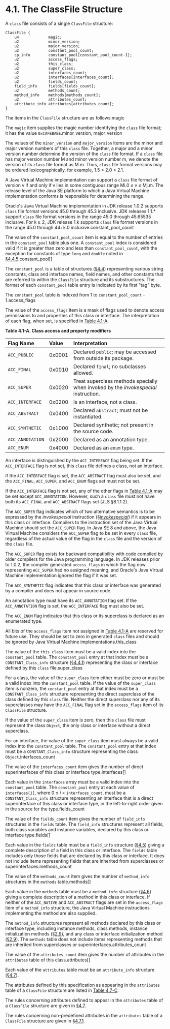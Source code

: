# 4.1. The ClassFile Structure

A `class` file consists of a single `ClassFile` structure:

```text
ClassFile {
    u4             magic;
    u2             minor_version;
    u2             major_version;
    u2             constant_pool_count;
    cp_info        constant_pool[constant_pool_count-1];
    u2             access_flags;
    u2             this_class;
    u2             super_class;
    u2             interfaces_count;
    u2             interfaces[interfaces_count];
    u2             fields_count;
    field_info     fields[fields_count];
    u2             methods_count;
    method_info    methods[methods_count];
    u2             attributes_count;
    attribute_info attributes[attributes_count];
}
```

The items in the `ClassFile` structure are as follows:magic

The `magic` item supplies the magic number identifying the `class` file format; it has the value `0xCAFEBABE`.minor\_version, major\_version

The values of the `minor_version` and `major_version` items are the minor and major version numbers of this `class` file. Together, a major and a minor version number determine the version of the `class` file format. If a `class` file has major version number M and minor version number m, we denote the version of its `class` file format as M.m. Thus, `class` file format versions may be ordered lexicographically, for example, 1.5 &lt; 2.0 &lt; 2.1.

A Java Virtual Machine implementation can support a `class` file format of version v if and only if v lies in some contiguous range Mi.0 ≤ v ≤ Mj.m. The release level of the Java SE platform to which a Java Virtual Machine implementation conforms is responsible for determining the range.

Oracle's Java Virtual Machine implementation in JDK release 1.0.2 supports `class` file format versions 45.0 through 45.3 inclusive. JDK releases 1.1.\* support `class` file format versions in the range 45.0 through 45.65535 inclusive. For k ≥ 2, JDK release 1.k supports `class` file format versions in the range 45.0 through 44+k.0 inclusive.constant\_pool\_count

The value of the `constant_pool_count` item is equal to the number of entries in the `constant_pool` table plus one. A `constant_pool` index is considered valid if it is greater than zero and less than `constant_pool_count`, with the exception for constants of type `long` and `double` noted in [§4.4.5](https://docs.oracle.com/javase/specs/jvms/se8/html/jvms-4.html#jvms-4.4.5).constant\_pool\[\]

The `constant_pool` is a table of structures \([§4.4](https://docs.oracle.com/javase/specs/jvms/se8/html/jvms-4.html#jvms-4.4)\) representing various string constants, class and interface names, field names, and other constants that are referred to within the `ClassFile` structure and its substructures. The format of each `constant_pool` table entry is indicated by its first "tag" byte.

The `constant_pool` table is indexed from 1 to `constant_pool_count` - 1.access\_flags

The value of the `access_flags` item is a mask of flags used to denote access permissions to and properties of this class or interface. The interpretation of each flag, when set, is specified in [Table 4.1-A](https://docs.oracle.com/javase/specs/jvms/se8/html/jvms-4.html#jvms-4.1-200-E.1).

**Table 4.1-A. Class access and property modifiers**

| Flag Name | Value | Interpretation |
| :--- | :--- | :--- |
| `ACC_PUBLIC` | 0x0001 | Declared `public`; may be accessed from outside its package. |
| `ACC_FINAL` | 0x0010 | Declared `final`; no subclasses allowed. |
| `ACC_SUPER` | 0x0020 | Treat superclass methods specially when invoked by the _invokespecial_ instruction. |
| `ACC_INTERFACE` | 0x0200 | Is an interface, not a class. |
| `ACC_ABSTRACT` | 0x0400 | Declared `abstract`; must not be instantiated. |
| `ACC_SYNTHETIC` | 0x1000 | Declared synthetic; not present in the source code. |
| `ACC_ANNOTATION` | 0x2000 | Declared as an annotation type. |
| `ACC_ENUM` | 0x4000 | Declared as an `enum` type. |

An interface is distinguished by the `ACC_INTERFACE` flag being set. If the `ACC_INTERFACE` flag is not set, this `class` file defines a class, not an interface.

If the `ACC_INTERFACE` flag is set, the `ACC_ABSTRACT` flag must also be set, and the `ACC_FINAL`, `ACC_SUPER`, and `ACC_ENUM` flags set must not be set.

If the `ACC_INTERFACE` flag is not set, any of the other flags in [Table 4.1-A](https://docs.oracle.com/javase/specs/jvms/se8/html/jvms-4.html#jvms-4.1-200-E.1) may be set except `ACC_ANNOTATION`. However, such a `class` file must not have both its `ACC_FINAL` and `ACC_ABSTRACT` flags set \(JLS §8.1.1.2\).

The `ACC_SUPER` flag indicates which of two alternative semantics is to be expressed by the _invokespecial_ instruction \([§_invokespecial_](https://docs.oracle.com/javase/specs/jvms/se8/html/jvms-6.html#jvms-6.5.invokespecial)\) if it appears in this class or interface. Compilers to the instruction set of the Java Virtual Machine should set the `ACC_SUPER` flag. In Java SE 8 and above, the Java Virtual Machine considers the `ACC_SUPER` flag to be set in every `class` file, regardless of the actual value of the flag in the `class` file and the version of the `class` file.

The `ACC_SUPER` flag exists for backward compatibility with code compiled by older compilers for the Java programming language. In JDK releases prior to 1.0.2, the compiler generated `access_flags` in which the flag now representing `ACC_SUPER` had no assigned meaning, and Oracle's Java Virtual Machine implementation ignored the flag if it was set.

The `ACC_SYNTHETIC` flag indicates that this class or interface was generated by a compiler and does not appear in source code.

An annotation type must have its `ACC_ANNOTATION` flag set. If the `ACC_ANNOTATION` flag is set, the `ACC_INTERFACE` flag must also be set.

The `ACC_ENUM` flag indicates that this class or its superclass is declared as an enumerated type.

All bits of the `access_flags` item not assigned in [Table 4.1-A](https://docs.oracle.com/javase/specs/jvms/se8/html/jvms-4.html#jvms-4.1-200-E.1) are reserved for future use. They should be set to zero in generated `class` files and should be ignored by Java Virtual Machine implementations.this\_class

The value of the `this_class` item must be a valid index into the `constant_pool` table. The `constant_pool` entry at that index must be a `CONSTANT_Class_info` structure \([§4.4.1](https://docs.oracle.com/javase/specs/jvms/se8/html/jvms-4.html#jvms-4.4.1)\) representing the class or interface defined by this `class` file.super\_class

For a class, the value of the `super_class` item either must be zero or must be a valid index into the `constant_pool` table. If the value of the `super_class` item is nonzero, the `constant_pool` entry at that index must be a `CONSTANT_Class_info` structure representing the direct superclass of the class defined by this `class` file. Neither the direct superclass nor any of its superclasses may have the `ACC_FINAL` flag set in the `access_flags` item of its `ClassFile` structure.

If the value of the `super_class` item is zero, then this `class` file must represent the class `Object`, the only class or interface without a direct superclass.

For an interface, the value of the `super_class` item must always be a valid index into the `constant_pool` table. The `constant_pool` entry at that index must be a `CONSTANT_Class_info` structure representing the class `Object`.interfaces\_count

The value of the `interfaces_count` item gives the number of direct superinterfaces of this class or interface type.interfaces\[\]

Each value in the `interfaces` array must be a valid index into the `constant_pool` table. The `constant_pool` entry at each value of `interfaces[`_`i`_`]`, where 0 ≤ _i_ &lt; `interfaces_count`, must be a `CONSTANT_Class_info` structure representing an interface that is a direct superinterface of this class or interface type, in the left-to-right order given in the source for the type.fields\_count

The value of the `fields_count` item gives the number of `field_info` structures in the `fields` table. The `field_info` structures represent all fields, both class variables and instance variables, declared by this class or interface type.fields\[\]

Each value in the `fields` table must be a `field_info` structure \([§4.5](https://docs.oracle.com/javase/specs/jvms/se8/html/jvms-4.html#jvms-4.5)\) giving a complete description of a field in this class or interface. The `fields` table includes only those fields that are declared by this class or interface. It does not include items representing fields that are inherited from superclasses or superinterfaces.methods\_count

The value of the `methods_count` item gives the number of `method_info` structures in the `methods` table.methods\[\]

Each value in the `methods` table must be a `method_info` structure \([§4.6](https://docs.oracle.com/javase/specs/jvms/se8/html/jvms-4.html#jvms-4.6)\) giving a complete description of a method in this class or interface. If neither of the `ACC_NATIVE` and `ACC_ABSTRACT` flags are set in the `access_flags` item of a `method_info` structure, the Java Virtual Machine instructions implementing the method are also supplied.

The `method_info` structures represent all methods declared by this class or interface type, including instance methods, class methods, instance initialization methods \([§2.9](https://docs.oracle.com/javase/specs/jvms/se8/html/jvms-2.html#jvms-2.9)\), and any class or interface initialization method \([§2.9](https://docs.oracle.com/javase/specs/jvms/se8/html/jvms-2.html#jvms-2.9)\). The `methods` table does not include items representing methods that are inherited from superclasses or superinterfaces.attributes\_count

The value of the `attributes_count` item gives the number of attributes in the `attributes` table of this class.attributes\[\]

Each value of the `attributes` table must be an `attribute_info` structure \([§4.7](https://docs.oracle.com/javase/specs/jvms/se8/html/jvms-4.html#jvms-4.7)\).

The attributes defined by this specification as appearing in the `attributes` table of a `ClassFile` structure are listed in [Table 4.7-C](https://docs.oracle.com/javase/specs/jvms/se8/html/jvms-4.html#jvms-4.7-320).

The rules concerning attributes defined to appear in the `attributes` table of a `ClassFile` structure are given in [§4.7](https://docs.oracle.com/javase/specs/jvms/se8/html/jvms-4.html#jvms-4.7).

The rules concerning non-predefined attributes in the `attributes` table of a `ClassFile` structure are given in [§4.7.1](https://docs.oracle.com/javase/specs/jvms/se8/html/jvms-4.html#jvms-4.7.1).

